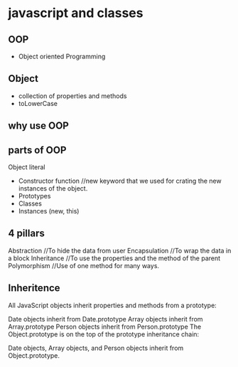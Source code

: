 # javascript and classes

## OOP 
- Object oriented Programming

## Object
- collection of properties and methods
- toLowerCase

## why use OOP

## parts of OOP
Object literal 

- Constructor function //new keyword that we used for crating the new instances of the object.
- Prototypes 
- Classes
- Instances (new, this)


## 4 pillars
Abstraction //To hide the data from user
Encapsulation //To wrap the data in a block
Inheritance //To use the properties and the method of the parent
Polymorphism //Use of one method for many ways.

## Inheritence
All JavaScript objects inherit properties and methods from a prototype:

Date objects inherit from Date.prototype
Array objects inherit from Array.prototype
Person objects inherit from Person.prototype
The Object.prototype is on the top of the prototype inheritance chain:

Date objects, Array objects, and Person objects inherit from Object.prototype.